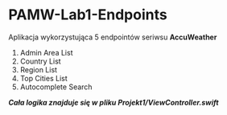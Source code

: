# PAMW-Lab1-Endpoints
Aplikacja wykorzystująca 5 endpointów seriwsu **AccuWeather**
1. Admin Area List
2. Country List
3. Region List
4. Top Cities List
5. Autocomplete Search

***Cała logika znajduje się w pliku Projekt1/ViewController.swift***
